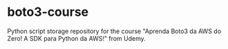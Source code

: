 # boto3-course
Python script storage repository for the course "Aprenda Boto3 da AWS do Zero! A SDK para Python da AWS!" from Udemy.
